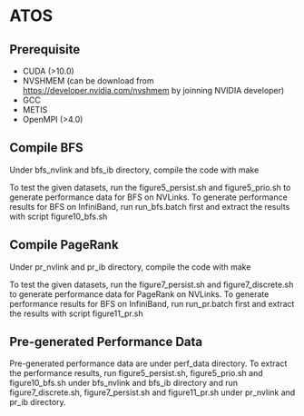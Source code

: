 # ATOS
## Prerequisite
- CUDA (>10.0)
- NVSHMEM (can be download from https://developer.nvidia.com/nvshmem by joinning NVIDIA developer)
- GCC
- METIS
- OpenMPI (>4.0)


## Compile BFS
Under bfs\_nvlink and bfs\_ib directory, compile the code with make

To test the given datasets, run the figure5\_persist.sh and figure5\_prio.sh to generate performance data for BFS on NVLinks.
To generate performance results for BFS on InfiniBand, run run\_bfs.batch first and extract the results with script figure10\_bfs.sh

## Compile PageRank
Under pr\_nvlink and pr\_ib directory, compile the code with make

To test the given datasets, run the figure7\_persist.sh and figure7\_discrete.sh to generate performance data for PageRank on NVLinks.
To generate performance results for BFS on InfiniBand, run run\_pr.batch first and extract the results with script figure11\_pr.sh


## Pre-generated Performance Data
Pre-generated performance data are under perf\_data directory. To extract the performance results, run figure5\_persist.sh, figure5\_prio.sh and figure10\_bfs.sh under bfs\_nvlink and bfs\_ib directory and run figure7\_discrete.sh, figure7\_persist.sh and figure11\_pr.sh under pr\_nvlink and pr\_ib directory.
